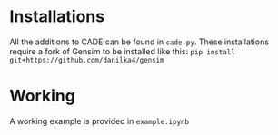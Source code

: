 # Installations

All the additions to CADE can be found in `cade.py`.
These installations require a fork of Gensim to be installed like this:
`pip install git+https://github.com/danilka4/gensim`

# Working

A working example is provided in `example.ipynb`